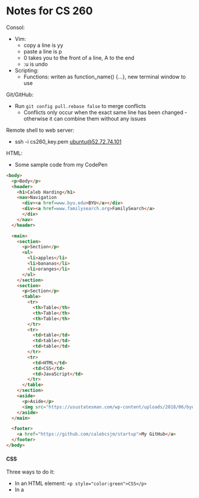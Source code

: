 # Notes for CS 260

Consol:
- Vim:
  - copy a line is yy
  - paste a line is p
  - 0 takes you to the front of a line, A to the end
  - :u is undo
- Scripting:
  - Functions: writen as function_name() {...}, new terminal window to use

Git/GitHub:
- Run `git config pull.rebase false` to merge conflicts
   - Conflicts only occur when the exact same line has been changed - otherwise it can combine them without any issues

Remote shell to web server:
- ssh -i cs260_key.pem ubuntu@52.72.74.101

HTML:
- Some sample code from my CodePen
```html
<body>
  <p>Body</p>
  <header>
    <h1>Caleb Harding</h1>
    <nav>Navigation
      <div><a href=www.byu.edu>BYU</a></div>
      <div><a href=www.familysearch.org>FamilySearch</a>
      </div>
    </nav>
  </header>

  <main>
    <section>
      <p>Section</p>
      <ul>
        <li>apples</li>
        <li>bananas</li>
        <li>oranges</li>
      </ul>
    </section>
    <section>
      <p>Section</p>
      <table>
        <tr>
          <th>Table</th>
          <th>Table</th>
          <th>Table</th>
        </tr>
        <tr>
          <td>table</td>
          <td>table</td>
          <td>table</td>
        </tr>
        <tr>
          <td>HTML</td>
          <td>CSS</td>
          <td>JavaScript</td>
        </tr>
      </table>
    </section>
    <aside>
      <p>Aside</p>
      <img src="https://usustatesman.com/wp-content/uploads/2018/06/byu-logo.jpg" width="200" height="200">
    </aside>
  </main>

  <footer>
    <a href="https://github.com/calebcsjm/startup">My GitHub</a>
  </footer>
</body>
```

#### CSS

Three ways to do it: 
- In an HTML element: `<p style="color:green">CSS</p>`
- In a <style> element in the HTML head
```html
  <head>
  <style>
    p {
      color: green;
    }
  </style>
</head>
```
- A link to a CSS sheet in the header `<link rel="stylesheet" href="styles.css" />` **preferred

Some CSS notes:
- descendant combinator - do a list of things in the declaration `section h2{}` only applies to h2 elements that are in a section element
- what is the difference between id and class?
  - class can be a bunch of elements, id there is only one thing
  - class gets defined with `.classname`, id with `#idname`
- Attribute selector - select elements of a type with some attribute `p[class='summary'] {}`
- Fonts: Two ways to import
Way 1
```css
@font-face {
  font-family: 'Quicksand';
  src: url('https://cs260.click/fonts/quicksand.woff2');
}

p {
  font-family: Quicksand;
}
```
Way 2
```css
@import url('https://fonts.googleapis.com/css2?family=Rubik Microbe&display=swap');

p {
  font-family: 'Rubik Microbe';
}
```
Responsive Design: 
- elements can be `display: ` none, block, inline, flex, or grid, which changes what they do on the page.
- for phone compatibility, include this at the top of the page: `<meta name="viewport" content="width=device-width,initial-scale=1" />`
- Example CSS for the flex assignment:
```css
* {
  font-family: sans-serif;
  box-sizing: border-box;
}

html {
  height: 100%;
}

body {
  margin: 0;
  display: flex;
  flex-direction: column;
  height: 100%;
}

header {
  flex: 0 50px;
  font-size: 20px;
  background: hsl(223, 57%, 38%);
  color: white;

  display: flex;
  flex-direction: row;
  justify-content: start;
  align-items: center;
}

main {
  flex: 1;
  font-size: 30px;

  display: flex;
  flex-direction: column;
  align-items: center;
  justify-content: center;
}

div {
  padding: 0 0.5em;
}

footer {
  flex: 0 50px;
  background: hsl(180, 30%, 15%);
  color: white;

  display: flex;
  flex-direction: row;
  justify-content: center;
  align-items: center;
}
```
Midterm Prep: 
1. In the following code, what does the link element do?
   - Link element tells it where a css file is `<link rel="stylesheet" href="main.css" />`
   - The <link> tag defines the relationship between the current document and an external resource.
   - Also used to define language of text in linked document, what the relationship is, etc. 
2. In the following code,  what does a div tag do?
   - Defintes a division or a section in HTML doc
3. In the following code, what is the difference between the #title and .grid selector?
   - This is likely CSS code, #title defines the attributes for a item of a specific id, where .grid defines the attribues for all the grid type objects
   - Can select HTML element by its tag, CSS class, id, or DOM position
   - `p {}` does all paragraph elements
   - `#para1 {}` does the element with `id="para1"` (id can't start with num)
   - `.center {}` does all the elements with `class="center"`
   - `p.center {}` does p elements that are class center
   - `*` does all elements
   - Can also do `h1, h2, p {}` to define together
   - or do extended ones like `h1:nth-child(2)`
   - descendant combinator is a space deliited list of values where each item in the list is a descendant of the previous item - can also do stuff like `section h2 {color: red}`
   - siblings is ~ `hs ~ p {}`
   - attribute selector `p[class="summary"]`, can be used for any defined attribute, including things like href
5. In the following code, what is the difference between padding and margin?
   - Margin is distance that external elements have to be from the border, where padding is distance that internal elements have to be from the border for that item
7. Given this HTML and this CSS how will the images be displayed using flex?
   - Block display is just a block basically accross that portion of the screen
   - Inline is, well, inline
   - Grid and Flexbox. These are both CSS display modes that automatically respond to screen sizes to position and resize their child elements.
   - Flex is flexible, and can be defined with `display: flex;` and then direction as `flex-direction: row;` or `flex-direction: column;`
   - You can define `flex: __;` for each element in the flex as a number, percentage, etc. to determine how much of the flex space it should take up
   - Grid is self-explanatory
8. What does the following padding CSS do?
   - Padding usually looks like: `padding: v1 ... v4`. If only one value, it does all sides. 2 does top/bottom and left/right. 3 does top, left/right, bottom. 4 does top, right, bottom, left
   - can be defined in length, percentage of the width of the containing element, or inherit from the parent
   - if you define width and padding, it will make the width bigger by adding the padding to it on both sides. Stop this by using the CSS setting `box-sizing: border-box;`
   - Units are usually em (1 em = the size of the font), px (varies, defined to be small but visible) rem (root em of the doc), %, vw and vh (1/100th of the windows width and height), etc. 
7. What does the following code using arrow syntax function declaration do?
   - some basic arrow function notation
```js
const a = [1, 2, 3, 4];

// standard function syntax
a.sort(function (v1, v2) {
  return v1 - v2;
});

// arrow function syntax
a.sort((v1, v2) => v1 - v2);
```
   - Can't be used for constructors or iterator generators
   - `() => 3` -> `()` contains the parameters (none in this instance), and then the arrow points to what it does. That can be curly braces with a operations and a return statement, or just a constant return like the function above has.
   - Inherit `this` pointer from the scope where it is created, not called.
8. What does the following code using map with an array output?
   - map applies a function to each element in an array, like this:
```js
const array1 = [1, 4, 9, 16];

// Pass a function to map
const map1 = array1.map((x) => x * 2);

console.log(map1);
// Expected output: Array [2, 8, 18, 32]
```
9. What does the following code output using getElementByID and addEventListener?
   - `const setHabitButton = document.getElementById("setHabitButton");` gets an element
   - Then the add event listener could attach an event listener to that element so that something happens when it is called
10. What does the following line of Javascript do using a # selector?
    - The # selector is used in Javascript when referencing something by its id: `const habitNameEl = document.querySelector('#habit-name');`
    - often used with a document querySelector as above, which returns the first element that matches the specified selector
    - selectors can be complex: `const el = document.querySelector("div.user-panel.main input[name='login']");`
11. Which of the following are true? (mark all that are true about the DOM)
    - The Document Object Model (DOM) is an object representation of the HTML elements that the browser uses to render the display. The browser also exposes the DOM to external code so that you can write programs that dynamically manipulate the HTML.
     - The browser provides access to the DOM through a global variable name document that points to the root element of the DOM. If you open the browser's debugger console window and type the variable name document you will see the DOM for the document the browser is currently rendering.
     - Everything in HTML has a node in the DOM, which forms a big tree
     - Add stuff to the DOM
```js
function insertChild(parentSelector, text) {
  const newChild = document.createElement('div');
  newChild.textContent = text;

  const parentElement = document.querySelector(parentSelector);
  parentElement.appendChild(newChild);
}

insertChild('#courses', 'new course');
```

  - You can change all the text in the element by setting el.textContent = "___", or inject straight HTML
```js
const el = document.querySelector('div');
el.innerHTML = '<div class="injected"><b>Hello</b>!</div>';
```
   - Can also use it to add event listeners, as discussed above
12. By default, the HTML span element has a default CSS display property value of:
    - inline
    - The following are block-level elements, which always start on a new line and take up the full width available
      - div, h1-6, p, form, header, footer, section
    - Inline elements
      - span, a, img
13. How would you use CSS to change all the div elements to have a background color of red?
    - `div {background-color: red;}`
14. How would you display an image with a hyperlink in HTML?
    - `<img alt="mountain landscape" src="https://images.pexels.com/photos/164170/pexels-photo-164170.jpeg" />`
15. In the CSS box model, what is the ordering of the box layers starting at the inside and working out?
    - CSS box model is essentially a box that wraps around every HTML element. It consists of: content, padding, borders and margins.
16. Given the following HTML, what CSS would you use to set the text "troubl" to green and leave the "double" text unaffected?
    - use a selector (see #3 above) to differentiate between the two 
17. What will the following code output when executed using a for loop and console.log?
    - NA, need to see the code
18. How would you use JavaScript to select an element with the id of “byu” and change the text color of that element to green?
    - `const el = document.selectElementByID("byu"); el.style.color = "green";`
19. What is the opening HTML tag for a paragraph, ordered list, unordered list, second level heading, first level heading, third level heading?
    - p, ol (numbers them, sub-element li), ul (bullets instead of numbering sub-element also li), h2, h1, h3
20. How do you declare the document type to be html?
    - top of the document, add `<!DOCTYPE html>`
21. What is valid javascript syntax for if, else, for, while, switch statements?
    - Note: `let` sets var but you can change value, `const` will throw error if you try to change it
    - `===` is the equality operator for strings
    - if is like C++ - if () {} else if () {} else {}
    - for (let i = 0; i < 2; i++) {}
    - for in: iterates over an object's property names `for(const name in obj) {}` (the key if its a dictionary, the index if it is an array)
    - for of: iterates over an iterables propery values `for (const val of arr) {}`
    - do {} while ();
    - while () {};
    - switch(a value) { case x: stuff; break; case y: stuff; break; default: stuff }
    - all of them can use a break or continue statement
22. What is the correct syntax for creating a javascript object?
    - object is basically anything with properties - can be a object literal, standard object like Date, the Object object, or an instance of a class you create
    - can use the new operator, proporties can be referenced with obj.prop or obj['prop']
    - functions that return an object (even if it is just a string literal) are considered constructors, even if they aren't part of a class
    - for inheritance, you can do `class Employee extends Person` and use super() in the constructor to call the parent constructor
23. Is is possible to add new properties to javascript objects?
    - yes. these properties can include functions too
```js
const obj = new Object({a:3});
obj['b'] = 'fish';
obj.c = [1, 2, 3];
obj.hello = function () {
  console.log('hello');
};

console.log(obj);
// OUTPUT: {a: 3, b: 'fish', c: [1,2,3], hello: func}
```
```js
const person = {
  firstName: "John",
  lastName : "Doe",
  id       : 5566,
  fullName : function() {
    return this.firstName + " " + this.lastName;
  }
};
```
24. If you want to include JavaScript on an HTML page, which tag do you use?
    - script: `<script src="login.js"></script>`. This is the most common way, which references an external source. You can also just put code right in the script tag, like this: `<script> document.getElementById("demo").innerHTML = "Hello JavaScript!"; </script>`
    - If your code references HTML elements during initialization, put it at the end of the HTML file (like right before the </body> tag
26. Given the following HTML, what JavaScript could you use to set the text "animal" to "crow" and leave the "fish" text unaffected?
    - NA, need to see code. Could be a selector, as described above. Could also be a function
28. Which of the following correctly describes JSON?
    - javascript object notation, data all occurs in name/value pairs, syntactically identical to the code for creating JavaScript objects
    - key is always a string, value must be one fo the valid JSON data types (string, number, boolean, array, object, null)
    - always encoded with UTF-8
    - conversion:
```js
const obj = { a: 2, b: 'crockford', c: undefined };
const json = JSON.stringify(obj);
const objFromJson = JSON.parse(json);

console.log(obj, json, objFromJson);

// OUTPUT:
// {a: 2, b: 'crockford', c: undefined}
// {"a":2, "b":"crockford"}
// {a: 2, b: 'crockford'}
```
30. What does the console command chmod, pwd, cd, ls, vim, nano, mkdir, mv, rm, man, ssh, ps, wget, sudo  do?
    - chmod: used to change the access mode of a file `chmod u+rwx [file_name]` gives u (owner) read, write, execute permissions
    - mv: move,`mv /path/to/file/source_file_name /path/to/dest/name`
    - man: used to display the user manual of any command that we can run on the terminal, like `man ls`
    - ssh is secure shell, connect network devices
    - ps: process status, shows information on processes currently running on a system
    - wget: download files from the internet `wget http://example.com/sample.php`
32. Which of the following console command creates a remote shell session?
    - ssh: like `ssh -i cs260_key.pem ubuntu@52.72.74.101`
34. Which of the following is true when the -la parameter is specified for the ls console command?
    - it lists all the files, including those that are hidden (start with .), and use the long list formt (read and write permissions, etc.) with a and l, respectively
    - long listing includes permission, owner, file size, date modified/created, name
36. Which of the following is true for the domain name banana.fruit.bozo.click, which is the top level domain, which is a subdomain, which is a root domain?
    - top level domain: click, root domain: bozo.click, subdomain: banana.fruit
38. Is a web certificate is necessary to use HTTPS.
    - Yes. To use HTTPS with your domain name, you need a SSL or TLS certificate installed on your website. Your web host (Web Hosting Provider) may offer HTTPS security or you can request a SSL/TLS certificate from Certificate Authorities and install it yourself
40. Can a DNS A record can point to an IP address or another A record.
    - An A (address) record maps a domain to the physical IP address of the computer hosting that domain
    - A record points your domain or subdomain to an IP address, and will always point to an IP address
    - CNAME (canonical name, aka alias) points your domain or subdomain to the IP address of a different domain, and always point to domain names
42. Port 443, 80, 22 is reserved for which protocol?
    - 443 is for HTTPS, 80 is for HTTP, and 22 is for SSH. 443 encrypts network data packest before data transmission takes place
    - HTTP is hypertext transfer protocol
44. What will the following code using Promises output when executed?
    - Javascript executes as a single threaded application, so only one piece of code is ever running, but it can run in parallel
    - promise object is either in states pending, fufilled, or rejected
    - Create promise by calling Promise constructor and passing it an executor funciton that runs the asych operation
    - resolve sets it to fulfilled state, reject sets it to rejected state
    - can use the promise object, and chain then, catch, and finally to it. then is called if the promise is fulfilled, cathc if it is rejected, and finally is always called after it is complete (no longer pending)
    - Alternatively, you can use async and await to do it
    - In the following code, setTimeout takes two parameters: an to do when the time runs out, and how long to wait for
```js
const coinToss = new Promise((resolve, reject) => {
  setTimeout(() => {
    if (Math.random() > 0.5) {
      resolve('success');
    } else {
      reject('error');
    }
  }, 10000);
});

coinToss
  .then((result) => console.log(`Coin toss result: ${result}`))
  .catch((err) => console.log(`Error: ${err}`))
  .finally(() => console.log('Toss completed'));

// OUTPUT:
//    Coin toss result: tails
//    Toss completed
```

*** add the async and await codepen example



Other notes: 
- Local storage
```js
let user = 'Alice';

let myObject = {
  name: 'Bob',
  info: {
    favoriteClass: 'CS 260',
    likesCS: true,
  },
};

let myArray = [1, 'One', true];

localStorage.setItem('user', user);
localStorage.setItem('object', JSON.stringify(myObject));
localStorage.setItem('array', JSON.stringify(myArray));

console.log(localStorage.getItem('user'));
console.log(JSON.parse(localStorage.getItem('object')));
console.log(JSON.parse(localStorage.getItem('array')));
```
```
//output
Alice
{name: 'Bob', info: {favoriteClass: 'CS 260', likesCS: true}
[1, 'One', true]
```
- CSS animations
  - you can define a demo using something like @keyframes, and then add it to that element
```js
p {
  text-align: center;
  font-size: 20vh;

  animation-name: demo;
  animation-duration: 3s;
}
@keyframes demo {
  from {
    font-size: 0vh;
  }

  to {
    font-size: 20vh;
  }
}
```
















